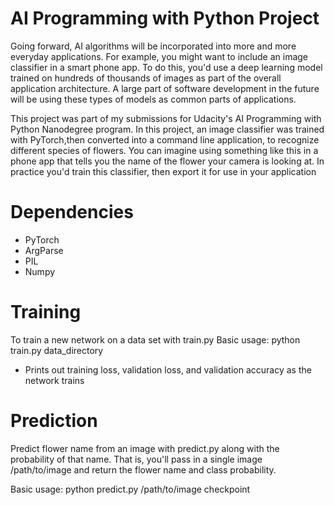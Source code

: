 # AI Programming with Python Project

Going forward, AI algorithms will be incorporated into more and more everyday applications. For example, you might want to include an image classifier in a smart phone app. To do this, you'd use a deep learning model trained on hundreds of thousands of images as part of the overall application architecture. A large part of software development in the future will be using these types of models as common parts of applications.

This project was part of my submissions for Udacity's AI Programming with Python Nanodegree program. In this project, an image classifier was trained with PyTorch,then converted into a command line application, to recognize different species of flowers. You can imagine using something like this in a phone app that tells you the name of the flower your camera is looking at. In practice you'd train this classifier, then export it for use in your application

# Dependencies
* PyTorch
* ArgParse
* PIL
* Numpy

# Training
To train a new network on a data set with train.py
Basic usage: python train.py data_directory
- Prints out training loss, validation loss, and validation accuracy as the network trains

# Prediction
Predict flower name from an image with predict.py along with the probability of that name. That is, you'll pass in a single image /path/to/image and return the flower name and class probability.

Basic usage: python predict.py /path/to/image checkpoint
